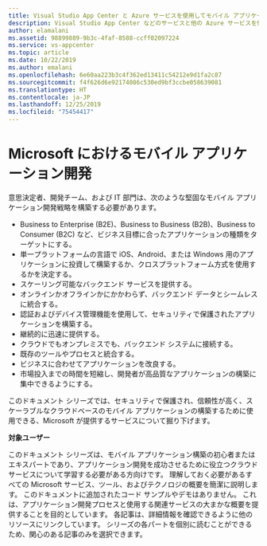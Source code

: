 ```yaml
---
title: Visual Studio App Center と Azure サービスを使用してモバイル アプリケーションを構築する
description: Visual Studio App Center などのサービスと他の Azure サービスを使用して、実際のモバイル アプリケーションを構築する方法について説明します。
author: elamalani
ms.assetid: 98899889-9b3c-4faf-8588-ccff02097224
ms.service: vs-appcenter
ms.topic: article
ms.date: 10/22/2019
ms.author: emalani
ms.openlocfilehash: 6e60aa223b3c4f362ed13411c54212e9d1fa2c87
ms.sourcegitcommit: f4f626d6e92174086c530ed9bf3ccbe058639081
ms.translationtype: HT
ms.contentlocale: ja-JP
ms.lasthandoff: 12/25/2019
ms.locfileid: "75454417"
---
```

# <a name="mobile-application-development-in-microsoft"></a>Microsoft におけるモバイル アプリケーション開発
意思決定者、開発チーム、および IT 部門は、次のような堅固なモバイル アプリケーション開発戦略を構築する必要があります。
- Business to Enterprise (B2E)、Business to Business (B2B)、Business to Consumer (B2C) など、ビジネス目標に合ったアプリケーションの種類をターゲットにする。
- 単一プラットフォームの言語で iOS、Android、または Windows 用のアプリケーションに投資して構築するか、クロスプラットフォーム方式を使用するかを決定する。
- スケーリング可能なバックエンド サービスを提供する。
- オンラインかオフラインかにかかわらず、バックエンド データとシームレスに統合する。
- 認証およびデバイス管理機能を使用して、セキュリティで保護されたアプリケーションを構築する。
- 継続的に迅速に提供する。
- クラウドでもオンプレミスでも、バックエンド システムに接続する。
- 既存のツールやプロセスと統合する。
- ビジネスに合わせてアプリケーションを改良する。
- 市場投入までの時間を短縮し、開発者が高品質なアプリケーションの構築に集中できるようにする。

このドキュメント シリーズでは、セキュリティで保護され、信頼性が高く、スケーラブルなクラウドベースのモバイル アプリケーションの構築するために使用できる、Microsoft が提供するサービスについて掘り下げます。

**対象ユーザー**

このドキュメント シリーズは、モバイル アプリケーション構築の初心者またはエキスパートであり、アプリケーション開発を成功させるために役立つクラウド サービスについて学習する必要がある方向けです。 理解しておく必要があるすべての Microsoft サービス、ツール、およびテクノロジの概要を簡潔に説明します。 このドキュメントに追加されたコード サンプルやデモはありません。 これは、アプリケーション開発プロセスと使用する関連サービスの大まかな概要を提供することを目的としています。 各記事は、詳細情報を確認できるように他のリソースにリンクしています。 シリーズの各パートを個別に読むことができるため、関心のある記事のみを選択できます。
